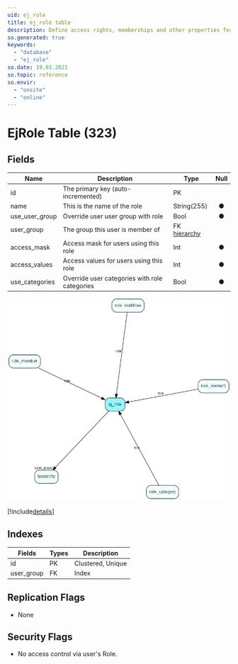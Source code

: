 ```yaml
---
uid: ej_role
title: ej_role table
description: Define access rights, memberships and other properties for role user members
so.generated: true
keywords:
  - "database"
  - "ej_role"
so.date: 19.03.2021
so.topic: reference
so.envir:
  - "onsite"
  - "online"
---
```


# EjRole Table (323)

## Fields

| Name | Description | Type | Null |
|------|-------------|------|:----:|
|id|The primary key (auto-incremented)|PK| |
|name|This is the name of the role|String(255)|&#x25CF;|
|use\_user\_group|Override user user group with role|Bool|&#x25CF;|
|user\_group|The group this user is member of |FK [hierarchy](hierarchy.md)| |
|access\_mask|Access mask for users using this role|Int|&#x25CF;|
|access\_values|Access values for users using this role|Int|&#x25CF;|
|use\_categories|Override user categories with role categories|Bool|&#x25CF;|


![ej_role table relationship diagram](media\ej_role.png)

[!include[details](./includes/ej-role.md)]

## Indexes

| Fields | Types | Description |
|--------|-------|-------------|
|id |PK |Clustered, Unique |
|user\_group |FK |Index |

## Replication Flags

* None

## Security Flags

* No access control via user's Role.

